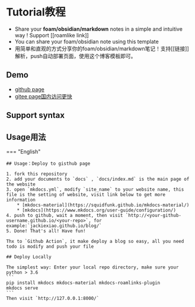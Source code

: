 # Tutorial教程

* Share your **foam/obsidian/markdown** notes in a simple and intuitive way ! Support [[roamlike link]] 
* You can share your foam/obsidian note using this template
* 用简单和直观的方式分享你的foam/obsidian/markdown笔记！支持[[链接]]解析，push自动部署页面，使用这个博客模板即可。

## Demo

* [github page](https://jackiexiao.github.io/blog/)
* [gitee page国内访问更快](https://jackiegeek.gitee.io/blog/)


## Support syntax


## Usage用法

=== "English"

    ## Usage：Deploy to gisthub page

    1. fork this repository 
    2. add your documents to `docs` , `docs/index.md` is the main page of the website
    3. open `mkdocs.yml`, modify `site_name` to your website name, this file is the setting of website, visit link below to get more information
        * [mkdocs-material](https://squidfunk.github.io/mkdocs-material/)
        * [mkdocs](https://www.mkdocs.org/user-guide/configuration/)
    4. push to github, wait a moment, then visit `http://<your-github-username.github.io/<your-repo>`, for example:`jackiexiao.github.io/blog/`
    5. Done! That's all! Have fun!

    Thx to `Github Action`, it make deploy a blog so easy, all you need todo is modify and push your file

    ## Deploy Locally

    The simplest way: Enter your local repo directory, make sure your python > 3.6
    ```
    pip install mkdocs mkdocs-material mkdocs-roamlinks-plugin
    mkdocs serve 
    ```
    Then visit `http://127.0.0.1:8000/`

